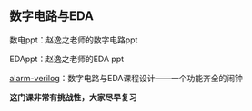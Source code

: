 ## 数字电路与EDA

数电ppt：赵逸之老师的数字电路ppt

EDAppt：赵逸之老师的EDA ppt

[alarm-verilog](https://github.com/JiengupXing/alarm-verilog)：数字电路与EDA课程设计——一个功能齐全的闹钟

**这门课非常有挑战性，大家尽早复习**
